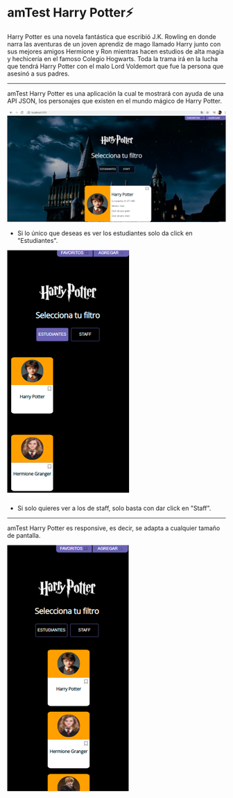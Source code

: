 # amTest Harry Potter⚡
Harry Potter es una novela fantástica que escribió J.K. Rowling en donde narra las aventuras de un joven aprendiz de mago llamado Harry junto con sus mejores amigos Hermione y Ron mientras hacen estudios de alta magia y hechicería en el famoso Colegio Hogwarts.
Toda la trama irá en la lucha que tendrá Harry Potter con el malo Lord Voldemort que fue la persona que asesinó a sus padres.
__________________________________________________________________________________________________________________________________________________________________________________
amTest Harry Potter es una aplicación la cual te mostrará con ayuda de una API JSON, los personajes que existen en el mundo mágico de Harry Potter.

![](/testhp/src/assets/imagen1.png) 

- Si lo único que deseas es ver los estudiantes solo da click en "Estudiantes".

![](/testhp/src/assets/imagen3.png) 

- Si solo quieres ver a los de staff, solo basta con dar click en "Staff".
___________________________________________________________________________________________________________________________________________________________________________________
amTest Harry Potter es responsive, es decir, se adapta a cualquier tamaño de pantalla. 
                
![](/testhp/src/assets/imagen2.png) 

